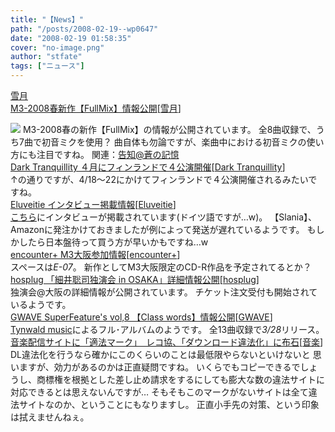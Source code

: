 ```yaml
---
title: "【News】"
path: "/posts/2008-02-19--wp0647"
date: "2008-02-19 01:58:35"
cover: "no-image.png"
author: "stfate"
tags: ["ニュース"]
---
```


<style type="text/css">
<!--
p {white-space: pre-wrap};
-->
</style>

<a class="topics" href="http://aonokioku.sakura.ne.jp/fullmix/" target="_blank">雪月 M3-2008春新作【FullMix】情報公開</a><span class="junre">[<a href="http://aonokioku.sakura.ne.jp/setsugetsu/" target="_blank">雪月</a>]</span>
<div class="news"><a href="http://aonokioku.sakura.ne.jp/fullmix/" target="_blank"><img src="http://aonokioku.sakura.ne.jp/fullmix/bana.jpg"></a>
M3-2008春の新作【FullMix】の情報が公開されています。
全8曲収録で、うち7曲で初音ミクを使用？
曲自体も勿論ですが、楽曲中における初音ミクの使い方にも注目ですね。
関連：<a href="http://aonokioku.sakura.ne.jp/" target="_blank">告知@蒼の記憶</a></div>
<a class="topics" href="http://www.darktranquillity.com/realindex.html" target="_blank">Dark Tranquillity ４月にフィンランドで４公演開催</a><span class="junre">[<a href="http://www.darktranquillity.com/" target="_blank">Dark Tranquillity</a>]</span>
<div class="news">↑の通りですが、4/18～22にかけてフィンランドで４公演開催されるみたいですね。</div>
<a class="topics" href="http://www.eluveitie.ch/en/?view=news" target="_blank">Eluveitie インタビュー掲載情報</a><span class="junre">[<a href="http://www.eluveitie.ch/" target="_blank">Eluveitie</a>]</span>
<div class="news"><a href="http://www.metal-hammer.de/Eluveitie_Interview_Sanger_Christian_Chrigel_Glanzmann_24_01_08-highlight-eluveitie-site-hammer.html" target="_blank">こちら</a>にインタビューが掲載されています(ドイツ語ですが…w)。
【Slania】、Amazonに発注かけておきましたが例によって発送が遅れているようです。
もしかしたら日本盤待って買う方が早いかもですね…w</div>
<a class="topics" href="http://encounter-p.net/" target="_blank">encounter+ M3大阪参加情報</a><span class="junre">[<a href="http://encounter-p.net/" target="_blank">encounter+</a>]</span>
<div class="news">スペースは<em>E-07</em>。
新作としてM3大阪限定のCD-R作品を予定されてるとか？</div>
<a class="topics" href="http://www.hosplug.com/index.html" target="_blank">hosplug 「細井聡司独演会 in OSAKA」詳細情報公開</a><span class="junre">[<a href="http://www.hosplug.com/index.html" target="_blank">hosplug</a>]</span>
<div class="news">独演会@大阪の詳細情報が公開されています。
チケット注文受付も開始されているようです。</div>
<a class="topics" href="http://gwave.surpara.com/" target="_blank">GWAVE SuperFeature's vol,8 【Class words】情報公開</a><span class="junre">[<a href="http://gwave.surpara.com/" target="_blank">GWAVE</a>]</span>
<div class="news"><a href="http://tynwald.jp/" target="_blank">Tynwald music</a>によるフル･アルバムのようです。
全13曲収録で<em>3/28</em>リリース。</div>
<a class="topics" href="http://www.itmedia.co.jp/news/articles/0802/19/news112.html" target="_blank">音楽配信サイトに「適法マーク」　レコ協、「ダウンロード違法化」に布石</a><span class="junre">[<a href="" target="_blank">音楽</a>]</span>
<div class="news">DL違法化を行うなら確かにこのくらいのことは最低限やらないといけないと
思いますが、効力があるのかは正直疑問ですね。
いくらでもコピーできるでしょうし、商標権を根拠とした差し止め請求をするにしても膨大な数の違法サイトに対応できるとは思えないんですが…
そもそもこのマークがないサイトは全て違法サイトなのか、ということにもなりますし。
正直小手先の対策、という印象は拭えませんねぇ。</div>
